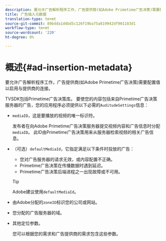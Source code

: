 ```yaml
---
description: 要允许广告解析程序工作，广告提供商(如Adobe Primetime广告决策)需要配置值以启用与提供商的连接。
title: 广告插入元数据
translation-type: tm+mt
source-git-commit: 89bdda1d4bd5c126f19ba75a819942df901183d1
workflow-type: tm+mt
source-wordcount: '220'
ht-degree: 0%

---
```



# 概述{#ad-insertion-metadata}

要允许广告解析程序工作，广告提供商(如Adobe Primetime广告决策)需要配置值以启用与提供商的连接。

TVSDK包括Primetime广告决策库。 要使您的内容包括来自Primetime广告决策服务器的广告，您的应用程序必须提供以下必需的`AuditudeSettings`信息：

* `mediaID`，这是要播放的视频的唯一标识符。

   发布者在向Adobe Primetime广告决策服务器提交视频内容和广告信息时分配`mediaID`。 此ID由Primetime广告决策用来从服务器检索视频的相关广告信息。

* （可选）`defaultMediaId`，它指定满足以下条件时投放的广告：

   * 您对广告服务器的请求无效，或内容配置不正确。
   * Primetime广告决策在传播数据时遇到延迟。
   * Primetime广告决策后端进程之一出现故障或不可用。

   >[!TIP]
   >
   >Adobe建议使用`defaultMediaId`。

* 由Adobe分配的`zoneID`标识您的公司或网站。
* 您分配的广告服务器的域。
* 其他定位参数。

   您可以根据您的需求和广告提供商的需求包含这些参数。